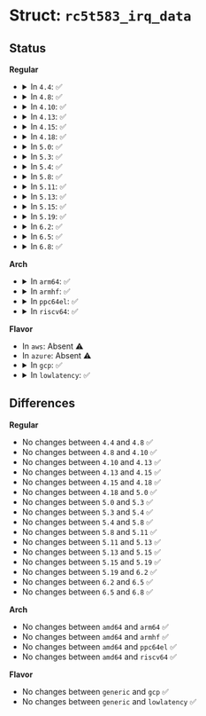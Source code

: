 # Struct: <code>rc5t583_irq_data</code>

## Status
<b>Regular</b>
<ul>
<li>
<details>
<summary>In <code>4.4</code>: ✅</summary>

```c
struct rc5t583_irq_data {
    u8 int_type;
    u8 master_bit;
    u8 int_en_bit;
    u8 mask_reg_index;
    int grp_index;
};
```
</details>
</li>
<li>
<details>
<summary>In <code>4.8</code>: ✅</summary>

```c
struct rc5t583_irq_data {
    u8 int_type;
    u8 master_bit;
    u8 int_en_bit;
    u8 mask_reg_index;
    int grp_index;
};
```
</details>
</li>
<li>
<details>
<summary>In <code>4.10</code>: ✅</summary>

```c
struct rc5t583_irq_data {
    u8 int_type;
    u8 master_bit;
    u8 int_en_bit;
    u8 mask_reg_index;
    int grp_index;
};
```
</details>
</li>
<li>
<details>
<summary>In <code>4.13</code>: ✅</summary>

```c
struct rc5t583_irq_data {
    u8 int_type;
    u8 master_bit;
    u8 int_en_bit;
    u8 mask_reg_index;
    int grp_index;
};
```
</details>
</li>
<li>
<details>
<summary>In <code>4.15</code>: ✅</summary>

```c
struct rc5t583_irq_data {
    u8 int_type;
    u8 master_bit;
    u8 int_en_bit;
    u8 mask_reg_index;
    int grp_index;
};
```
</details>
</li>
<li>
<details>
<summary>In <code>4.18</code>: ✅</summary>

```c
struct rc5t583_irq_data {
    u8 int_type;
    u8 master_bit;
    u8 int_en_bit;
    u8 mask_reg_index;
    int grp_index;
};
```
</details>
</li>
<li>
<details>
<summary>In <code>5.0</code>: ✅</summary>

```c
struct rc5t583_irq_data {
    u8 int_type;
    u8 master_bit;
    u8 int_en_bit;
    u8 mask_reg_index;
    int grp_index;
};
```
</details>
</li>
<li>
<details>
<summary>In <code>5.3</code>: ✅</summary>

```c
struct rc5t583_irq_data {
    u8 int_type;
    u8 master_bit;
    u8 int_en_bit;
    u8 mask_reg_index;
    int grp_index;
};
```
</details>
</li>
<li>
<details>
<summary>In <code>5.4</code>: ✅</summary>

```c
struct rc5t583_irq_data {
    u8 int_type;
    u8 master_bit;
    u8 int_en_bit;
    u8 mask_reg_index;
    int grp_index;
};
```
</details>
</li>
<li>
<details>
<summary>In <code>5.8</code>: ✅</summary>

```c
struct rc5t583_irq_data {
    u8 int_type;
    u8 master_bit;
    u8 int_en_bit;
    u8 mask_reg_index;
    int grp_index;
};
```
</details>
</li>
<li>
<details>
<summary>In <code>5.11</code>: ✅</summary>

```c
struct rc5t583_irq_data {
    u8 int_type;
    u8 master_bit;
    u8 int_en_bit;
    u8 mask_reg_index;
    int grp_index;
};
```
</details>
</li>
<li>
<details>
<summary>In <code>5.13</code>: ✅</summary>

```c
struct rc5t583_irq_data {
    u8 int_type;
    u8 master_bit;
    u8 int_en_bit;
    u8 mask_reg_index;
    int grp_index;
};
```
</details>
</li>
<li>
<details>
<summary>In <code>5.15</code>: ✅</summary>

```c
struct rc5t583_irq_data {
    u8 int_type;
    u8 master_bit;
    u8 int_en_bit;
    u8 mask_reg_index;
    int grp_index;
};
```
</details>
</li>
<li>
<details>
<summary>In <code>5.19</code>: ✅</summary>

```c
struct rc5t583_irq_data {
    u8 int_type;
    u8 master_bit;
    u8 int_en_bit;
    u8 mask_reg_index;
    int grp_index;
};
```
</details>
</li>
<li>
<details>
<summary>In <code>6.2</code>: ✅</summary>

```c
struct rc5t583_irq_data {
    u8 int_type;
    u8 master_bit;
    u8 int_en_bit;
    u8 mask_reg_index;
    int grp_index;
};
```
</details>
</li>
<li>
<details>
<summary>In <code>6.5</code>: ✅</summary>

```c
struct rc5t583_irq_data {
    u8 int_type;
    u8 master_bit;
    u8 int_en_bit;
    u8 mask_reg_index;
    int grp_index;
};
```
</details>
</li>
<li>
<details>
<summary>In <code>6.8</code>: ✅</summary>

```c
struct rc5t583_irq_data {
    u8 int_type;
    u8 master_bit;
    u8 int_en_bit;
    u8 mask_reg_index;
    int grp_index;
};
```
</details>
</li>
</ul>
<b>Arch</b>
<ul>
<li>
<details>
<summary>In <code>arm64</code>: ✅</summary>

```c
struct rc5t583_irq_data {
    u8 int_type;
    u8 master_bit;
    u8 int_en_bit;
    u8 mask_reg_index;
    int grp_index;
};
```
</details>
</li>
<li>
<details>
<summary>In <code>armhf</code>: ✅</summary>

```c
struct rc5t583_irq_data {
    u8 int_type;
    u8 master_bit;
    u8 int_en_bit;
    u8 mask_reg_index;
    int grp_index;
};
```
</details>
</li>
<li>
<details>
<summary>In <code>ppc64el</code>: ✅</summary>

```c
struct rc5t583_irq_data {
    u8 int_type;
    u8 master_bit;
    u8 int_en_bit;
    u8 mask_reg_index;
    int grp_index;
};
```
</details>
</li>
<li>
<details>
<summary>In <code>riscv64</code>: ✅</summary>

```c
struct rc5t583_irq_data {
    u8 int_type;
    u8 master_bit;
    u8 int_en_bit;
    u8 mask_reg_index;
    int grp_index;
};
```
</details>
</li>
</ul>
<b>Flavor</b>
<ul>
<li>
In <code>aws</code>: Absent ⚠️
</li>
<li>
In <code>azure</code>: Absent ⚠️
</li>
<li>
<details>
<summary>In <code>gcp</code>: ✅</summary>

```c
struct rc5t583_irq_data {
    u8 int_type;
    u8 master_bit;
    u8 int_en_bit;
    u8 mask_reg_index;
    int grp_index;
};
```
</details>
</li>
<li>
<details>
<summary>In <code>lowlatency</code>: ✅</summary>

```c
struct rc5t583_irq_data {
    u8 int_type;
    u8 master_bit;
    u8 int_en_bit;
    u8 mask_reg_index;
    int grp_index;
};
```
</details>
</li>
</ul>

## Differences
<b>Regular</b>
<ul>
<li>
No changes between <code>4.4</code> and <code>4.8</code> ✅
</li>
<li>
No changes between <code>4.8</code> and <code>4.10</code> ✅
</li>
<li>
No changes between <code>4.10</code> and <code>4.13</code> ✅
</li>
<li>
No changes between <code>4.13</code> and <code>4.15</code> ✅
</li>
<li>
No changes between <code>4.15</code> and <code>4.18</code> ✅
</li>
<li>
No changes between <code>4.18</code> and <code>5.0</code> ✅
</li>
<li>
No changes between <code>5.0</code> and <code>5.3</code> ✅
</li>
<li>
No changes between <code>5.3</code> and <code>5.4</code> ✅
</li>
<li>
No changes between <code>5.4</code> and <code>5.8</code> ✅
</li>
<li>
No changes between <code>5.8</code> and <code>5.11</code> ✅
</li>
<li>
No changes between <code>5.11</code> and <code>5.13</code> ✅
</li>
<li>
No changes between <code>5.13</code> and <code>5.15</code> ✅
</li>
<li>
No changes between <code>5.15</code> and <code>5.19</code> ✅
</li>
<li>
No changes between <code>5.19</code> and <code>6.2</code> ✅
</li>
<li>
No changes between <code>6.2</code> and <code>6.5</code> ✅
</li>
<li>
No changes between <code>6.5</code> and <code>6.8</code> ✅
</li>
</ul>
<b>Arch</b>
<ul>
<li>
No changes between <code>amd64</code> and <code>arm64</code> ✅
</li>
<li>
No changes between <code>amd64</code> and <code>armhf</code> ✅
</li>
<li>
No changes between <code>amd64</code> and <code>ppc64el</code> ✅
</li>
<li>
No changes between <code>amd64</code> and <code>riscv64</code> ✅
</li>
</ul>
<b>Flavor</b>
<ul>
<li>
No changes between <code>generic</code> and <code>gcp</code> ✅
</li>
<li>
No changes between <code>generic</code> and <code>lowlatency</code> ✅
</li>
</ul>
